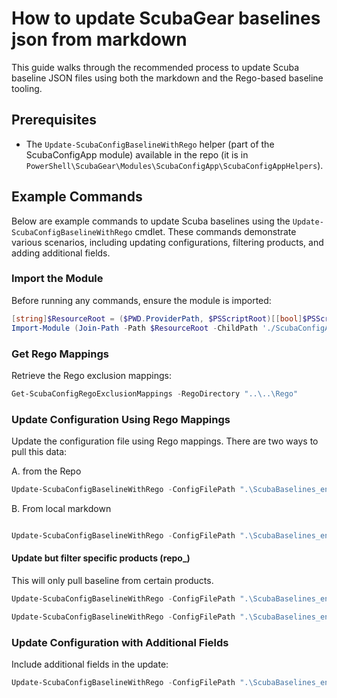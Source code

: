 # How to update ScubaGear baselines json from markdown

This guide walks through the recommended process to update Scuba baseline JSON files using both the markdown and the Rego-based baseline tooling.

## Prerequisites

- The `Update-ScubaConfigBaselineWithRego` helper (part of the ScubaConfigApp module) available in the repo (it is in `PowerShell\ScubaGear\Modules\ScubaConfigApp\ScubaConfigAppHelpers`).


## Example Commands

Below are example commands to update Scuba baselines using the `Update-ScubaConfigBaselineWithRego` cmdlet. These commands demonstrate various scenarios, including updating configurations, filtering products, and adding additional fields.

### Import the Module

Before running any commands, ensure the module is imported:

```powershell
[string]$ResourceRoot = ($PWD.ProviderPath, $PSScriptRoot)[[bool]$PSScriptRoot]
Import-Module (Join-Path -Path $ResourceRoot -ChildPath './ScubaConfigAppBaselineHelper.psm1')
```

### Get Rego Mappings

Retrieve the Rego exclusion mappings:

```powershell
Get-ScubaConfigRegoExclusionMappings -RegoDirectory "..\..\Rego"
```

### Update Configuration Using Rego Mappings

Update the configuration file using Rego mappings. There are two ways to pull this data:

A. from the Repo

```powershell
Update-ScubaConfigBaselineWithRego -ConfigFilePath ".\ScubaBaselines_en-US.json" -GitHubDirectoryUrl "https://github.com/cisagov/ScubaGear/tree/main/PowerShell/ScubaGear/baselines" -RegoDirectory "..\..\Rego"
```

B. From local markdown

```powershell

Update-ScubaConfigBaselineWithRego -ConfigFilePath ".\ScubaBaselines_en-US.json" -BaselineDirectory "..\..\baselines" -RegoDirectory "..\..\Rego"
```

#### Update but filter specific products (repo_)

This will only pull baseline from certain products. 

```powershell
Update-ScubaConfigBaselineWithRego -ConfigFilePath ".\ScubaBaselines_en-US.json" -GitHubDirectoryUrl "https://github.com/cisagov/ScubaGear/tree/main/PowerShell/ScubaGear/baselines" -ProductFilter @("aad", "defender", "exo")
```


```powershell
Update-ScubaConfigBaselineWithRego -ConfigFilePath ".\ScubaBaselines_en-US.json" -BaselineDirectory "..\..\baselines" -ProductFilter @("aad", "defender", "exo")
```

### Update Configuration with Additional Fields

Include additional fields in the update:

```powershell
Update-ScubaConfigBaselineWithRego -ConfigFilePath ".\ScubaBaselines_en-US.json" -GitHubDirectoryUrl "https://github.com/cisagov/ScubaGear/tree/main/PowerShell/ScubaGear/baselines" -RegoDirectory "..\..\Rego" -AdditionalFields @("criticality")
```